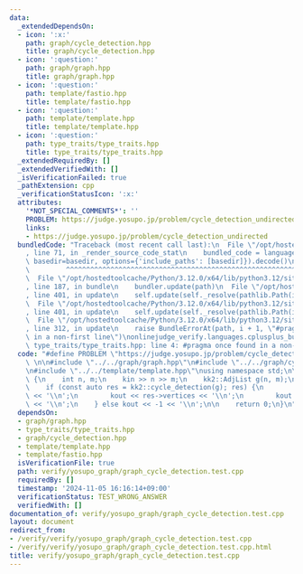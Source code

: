 ```yaml
---
data:
  _extendedDependsOn:
  - icon: ':x:'
    path: graph/cycle_detection.hpp
    title: graph/cycle_detection.hpp
  - icon: ':question:'
    path: graph/graph.hpp
    title: graph/graph.hpp
  - icon: ':question:'
    path: template/fastio.hpp
    title: template/fastio.hpp
  - icon: ':question:'
    path: template/template.hpp
    title: template/template.hpp
  - icon: ':question:'
    path: type_traits/type_traits.hpp
    title: type_traits/type_traits.hpp
  _extendedRequiredBy: []
  _extendedVerifiedWith: []
  _isVerificationFailed: true
  _pathExtension: cpp
  _verificationStatusIcon: ':x:'
  attributes:
    '*NOT_SPECIAL_COMMENTS*': ''
    PROBLEM: https://judge.yosupo.jp/problem/cycle_detection_undirected
    links:
    - https://judge.yosupo.jp/problem/cycle_detection_undirected
  bundledCode: "Traceback (most recent call last):\n  File \"/opt/hostedtoolcache/Python/3.12.0/x64/lib/python3.12/site-packages/onlinejudge_verify/documentation/build.py\"\
    , line 71, in _render_source_code_stat\n    bundled_code = language.bundle(stat.path,\
    \ basedir=basedir, options={'include_paths': [basedir]}).decode()\n          \
    \         ^^^^^^^^^^^^^^^^^^^^^^^^^^^^^^^^^^^^^^^^^^^^^^^^^^^^^^^^^^^^^^^^^^^^^^^^^^^^^^^^^\n\
    \  File \"/opt/hostedtoolcache/Python/3.12.0/x64/lib/python3.12/site-packages/onlinejudge_verify/languages/cplusplus.py\"\
    , line 187, in bundle\n    bundler.update(path)\n  File \"/opt/hostedtoolcache/Python/3.12.0/x64/lib/python3.12/site-packages/onlinejudge_verify/languages/cplusplus_bundle.py\"\
    , line 401, in update\n    self.update(self._resolve(pathlib.Path(included), included_from=path))\n\
    \  File \"/opt/hostedtoolcache/Python/3.12.0/x64/lib/python3.12/site-packages/onlinejudge_verify/languages/cplusplus_bundle.py\"\
    , line 401, in update\n    self.update(self._resolve(pathlib.Path(included), included_from=path))\n\
    \  File \"/opt/hostedtoolcache/Python/3.12.0/x64/lib/python3.12/site-packages/onlinejudge_verify/languages/cplusplus_bundle.py\"\
    , line 312, in update\n    raise BundleErrorAt(path, i + 1, \"#pragma once found\
    \ in a non-first line\")\nonlinejudge_verify.languages.cplusplus_bundle.BundleErrorAt:\
    \ type_traits/type_traits.hpp: line 4: #pragma once found in a non-first line\n"
  code: "#define PROBLEM \"https://judge.yosupo.jp/problem/cycle_detection_undirected\"\
    \ \n\n#include \"../../graph/graph.hpp\"\n#include \"../../graph/cycle_detection.hpp\"\
    \n#include \"../../template/template.hpp\"\nusing namespace std;\n\nint main()\
    \ {\n    int n, m;\n    kin >> n >> m;\n    kk2::AdjList g(n, m);\n    g.input(kin);\n\
    \    if (const auto res = kk2::cycle_detection(g); res) {\n        kout << res->size()\
    \ << '\\n';\n        kout << res->vertices << '\\n';\n        kout << res->edges\
    \ << '\\n';\n    } else kout << -1 << '\\n';\n\n    return 0;\n}\n"
  dependsOn:
  - graph/graph.hpp
  - type_traits/type_traits.hpp
  - graph/cycle_detection.hpp
  - template/template.hpp
  - template/fastio.hpp
  isVerificationFile: true
  path: verify/yosupo_graph/graph_cycle_detection.test.cpp
  requiredBy: []
  timestamp: '2024-11-05 16:16:14+09:00'
  verificationStatus: TEST_WRONG_ANSWER
  verifiedWith: []
documentation_of: verify/yosupo_graph/graph_cycle_detection.test.cpp
layout: document
redirect_from:
- /verify/verify/yosupo_graph/graph_cycle_detection.test.cpp
- /verify/verify/yosupo_graph/graph_cycle_detection.test.cpp.html
title: verify/yosupo_graph/graph_cycle_detection.test.cpp
---
```

